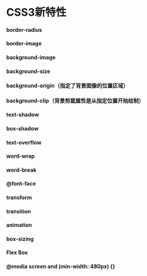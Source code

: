 # CSS3新特性

#### border-radius

#### border-image

#### background-image

#### background-size

#### background-origin（指定了背景图像的位置区域）

#### background-clip（背景剪裁属性是从指定位置开始绘制）

#### text-shadow

#### box-shadow

#### text-overflow



#### word-wrap

#### word-break

#### @font-face

#### transform

#### transition

#### animation

#### box-sizing

#### Flex Box

#### @media screen and (min-width: 480px) {}


